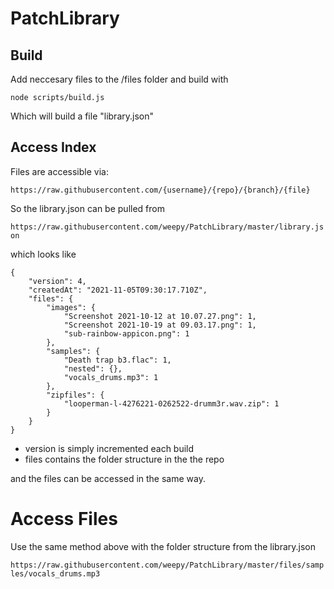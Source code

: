 # PatchLibrary

## Build 

Add neccesary files to the /files folder and build with

`node scripts/build.js`

Which will build a file "library.json"

## Access Index

Files are accessible via: 

`https://raw.githubusercontent.com/{username}/{repo}/{branch}/{file}`


So the library.json can be pulled from 

`https://raw.githubusercontent.com/weepy/PatchLibrary/master/library.json`

which looks like 

```
{
    "version": 4,
    "createdAt": "2021-11-05T09:30:17.710Z",
    "files": {
        "images": {
            "Screenshot 2021-10-12 at 10.07.27.png": 1,
            "Screenshot 2021-10-19 at 09.03.17.png": 1,
            "sub-rainbow-appicon.png": 1
        },
        "samples": {
            "Death trap b3.flac": 1,
            "nested": {},
            "vocals_drums.mp3": 1
        },
        "zipfiles": {
            "looperman-l-4276221-0262522-drumm3r.wav.zip": 1
        }
    }
}
``` 

* version is simply incremented each build
* files contains the folder structure in the the repo 

and the files can be accessed in the same way.

# Access Files

Use the same method above with the folder structure from the library.json

`https://raw.githubusercontent.com/weepy/PatchLibrary/master/files/samples/vocals_drums.mp3`




